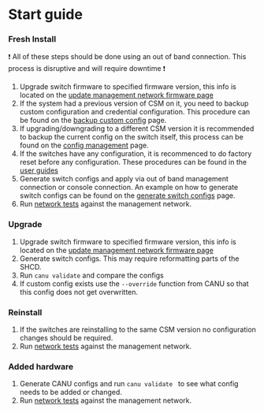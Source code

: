 # Start guide

### Fresh Install

:exclamation: All of these steps should be done using an out of band connection. This process is disruptive and will require downtime :exclamation:  

1. Upgrade switch firmware to specified firmware version, this info is located on the  [update management network firmware page](./update_management_network_firmware.md)
1. If the system had a previous version of CSM on it, you need to backup custom configuration and credential configuration.  This procedure can be found on the [backup custom config](../backup_custom_config.md) page.
1. If upgrading/downgrading to a different CSM version it is recommended to backup the current config on the switch itself, this process can be found on the [config management](../config_management.md) page. 
1. If the switches have any configuration, it is recommenced to do factory reset before any configuration.  These procedures can be found in the [user guides](./user_guides.md)
1. Generate switch configs and apply via out of band management connection or console connection.  An example on how to generate switch configs can be found on the [generate switch configs](./generate_switch_configs.md) page.
1. Run [network tests](./network_tests.md) against the management network.
### Upgrade

1. Upgrade switch firmware to specified firmware version, this info is located on the  [update management network firmware page](../management_network/update_management_network_firmware.md)
1. Generate switch configs.  This may require reformatting parts of the SHCD.
1. Run `canu validate` and compare the configs
1. If custom config exists use the `--override` function from CANU so that this config does not get overwritten.

### Reinstall

1. If the switches are reinstalling to the same CSM version no configuration changes should be required.
1. Run [network tests](./network_tests.md) against the management network.

### Added hardware

1. Generate CANU configs and run `canu validate ` to see what config needs to be added or changed.
1. Run [network tests](./network_tests.md) against the management network.